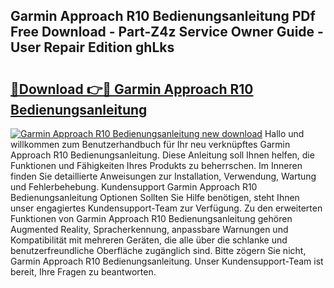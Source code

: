 ## Garmin Approach R10 Bedienungsanleitung PDf Free Download - Part-Z4z Service Owner Guide - User Repair Edition ghLks

# <h2><a href="http://df4ohs6.blite.top/?on=Garmin+Approach+R10+Bedienungsanleitung">🔗Download 👉🔴 Garmin Approach R10 Bedienungsanleitung</a></h2>

[![Garmin Approach R10 Bedienungsanleitung new download](https://i.imgur.com/lujVjoI.png)](http://df4ohs6.blite.top/?on=Garmin+Approach+R10+Bedienungsanleitung)
Hallo und willkommen zum Benutzerhandbuch für Ihr neu verknüpftes Garmin Approach R10 Bedienungsanleitung. Diese Anleitung soll Ihnen helfen, die Funktionen und Fähigkeiten Ihres Produkts zu beherrschen. Im Inneren finden Sie detaillierte Anweisungen zur Installation, Verwendung, Wartung und Fehlerbehebung. Kundensupport Garmin Approach R10 Bedienungsanleitung Optionen Sollten Sie Hilfe benötigen, steht Ihnen unser engagiertes Kundensupport-Team zur Verfügung. Zu den erweiterten Funktionen von Garmin Approach R10 Bedienungsanleitung gehören Augmented Reality, Spracherkennung, anpassbare Warnungen und Kompatibilität mit mehreren Geräten, die alle über die schlanke und benutzerfreundliche Oberfläche zugänglich sind. Bitte zögern Sie nicht, Garmin Approach R10 Bedienungsanleitung. Unser Kundensupport-Team ist bereit, Ihre Fragen zu beantworten.
